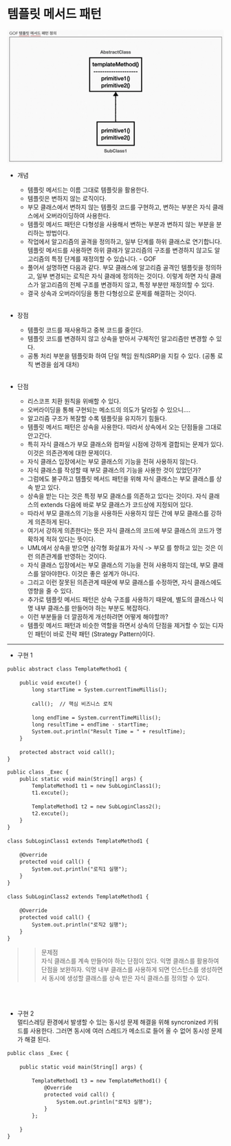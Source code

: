 # 템플릿 메서드 패턴
![img.png](img.png)
* 개념
  - 템플릿 메서드는 이름 그대로 템플릿을 활용한다.  
  - 템플릿은 변하지 않는 로직이다.  
  - 부모 클래스에서 변하지 않는 템플릿 코드를 구현하고, 변하는 부분은 자식 클래스에서 오버라이딩하여 사용한다.  
  - 템플릿 메서드 패턴은 다형성을 사용해서 변하는 부분과 변하지 않는 부분을 분리하는 방법이다.
  - 작업에서 알고리즘의 골격을 정의하고, 일부 단계를 하위 클래스로 연기합니다. 템플릿 메서드를 사용하면 하위 클래가 알고리즘의 구조를 변경하지 않고도 알고리즘의 특정 단계를 재정의할 수 있습니다. - GOF
  - 풀어서 설명하면 다음과 같다. 부모 클래스에 알고리즘 골격인 템플릿을 정의하고, 일부 변경되는 로직은 자식 클래에 정의하는 것이다. 이렇게 하면 자식 클래스가 알고리즘의 전체 구조를 변경하지 않고, 특정 부분만 재정의할 수 있다.
  - 결국 상속과 오버라이딩을 통한 다형성으로 문제를 해결하는 것이다.  
  <br/>

* 장점  
  - 템플릿 코드를 재사용하고 중복 코드를 줄인다.  
  - 템플릿 코드를 변경하지 않고 상속을 받아서 구체적인 알고리즘만 변경할 수 있다.
  - 공통 처리 부분을 템플릿화 하여 단일 책임 원칙(SRP)을 지킬 수 있다. (공통 로직 변경을 쉽게 대처)  
    <br/>
* 단점  
  - 리스코프 치환 원칙을 위배할 수 있다.  
  - 오버라이딩을 통해 구현되는 메소드의 의도가 달라질 수 있으니....
  - 알고리즘 구조가 복잘할 수록 템플릿을 유지하기 힘들다.
  - 템플릿 메서드 패턴은 상속을 사용한다. 따라서 상속에서 오는 단점들을 그대로 안고간다.  
  - 특히 자식 클래스가 부모 클래스와 컴파일 시점에 강하게 결합되는 문제가 있다. 이것은 의존관계에 대한 문제이다.  
  - 자식 클래스 입장에서는 부모 클래스의 기능을 전혀 사용하지 않는다.  
  - 자식 클래스를 작성할 때 부모 클래스의 기능을 사용한 것이 있었던가?  
  - 그럼에도 불구하고 템플릿 메서드 패턴을 위해 자식 클래스는 부모 클래스를 상속 받고 있다.  
  - 상속을 받는 다는 것은 특정 부모 클래스를 의존하고 있다는 것이다. 자식 클래스의 extends 다음에 바로 부모 클래스가 코드상에 지정되어 있다.  
  - 따라서 부모 클래스의 기능을 사용하든 사용하지 않든 간에 부모 클래스를 강하게 의존하게 된다.  
  - 여기서 강하게 의존한다는 뜻은 자식 클래스의 코드에 부모 클래스의 코드가 명확하게 적혀 있다는 뜻이다.  
  - UML에서 상속을 받으면 삼각형 화살표가 자식 -> 부모 를 향하고 있는 것은 이런 의존관계를 반영하는 것이다.  
  - 자식 클래스 입장에서는 부모 클래스의 기능을 전혀 사용하지 않는데, 부모 클래스를 알아야한다. 이것은 좋은 설계가 아니다.  
  - 그리고 이런 잘못된 의존관계 때문에 부모 클래스를 수정하면, 자식 클래스에도 영향을 줄 수 있다.  
  - 추가로 템플릿 메서드 패턴은 상속 구조를 사용하기 때문에, 별도의 클래스나 익명 내부 클래스를 만들어야 하는 부분도 복잡하다.
  - 이런 부분들을 더 깔끔하게 개선하려면 어떻게 해야할까?  
  - 템플릿 메서드 패턴과 비슷한 역할을 하면서 상속의 단점을 제거할 수 있는 디자인 패턴이 바로 전략 패턴 (Strategy Pattern)이다.


---------------------------------------
* 구현 1
<pre>
<code>public abstract class TemplateMethod1 {

    public void excute() {
        long startTime = System.currentTimeMillis();

        call();  // 핵심 비즈니스 로직

        long endTime = System.currentTimeMillis();
        long resultTime = endTime - startTime;
        System.out.println("Result Time = " + resultTime);
    }

    protected abstract void call();
}</code>
</pre>

<pre>
<code>public class _Exec {
    public static void main(String[] args) {
        TemplateMethod1 t1 = new SubLoginClass1();
        t1.excute();

        TemplateMethod1 t2 = new SubLoginClass2();
        t2.excute();
    }
}

class SubLoginClass1 extends TemplateMethod1 {

    @Override
    protected void call() {
        System.out.println("로직1 실행");
    }
}

class SubLoginClass2 extends TemplateMethod1 {

    @Override
    protected void call() {
        System.out.println("로직2 실행");
    }
}</code>
</pre>
>> 문제점  
> 자식 클래스를 계속 만들어야 하는 단점이 있다. 익명 클래스를 활용하여 단점을 보완하자. 익명 내부 클래스를 사용하게 되면 인스턴스를 생성하면서 동시에 생성할 클래스를 상속 받은 자식 클래스를 정의할 수 있다.

<br/><br/>
* 구현 2  
멀티스레딩 환경에서 발생할 수 있는 동시성 문제 해결을 위해 syncronized 키워드를 사용한다. 그러면 동시에 여러 스레드가 메소드로 들어 올 수 없어 동시성 문제가 해결 된다.  

<pre>
<code>public class _Exec {

    public static void main(String[] args) {

        TemplateMethod1 t3 = new TemplateMethod1() {
            @Override
            protected void call() {
                System.out.println("로직3 실행");
            }
        };

    }
}</code>
</pre>